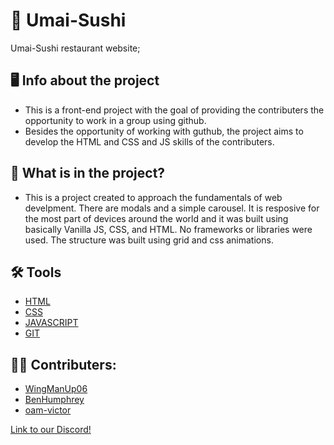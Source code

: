 # 🍣 Umai-Sushi 
Umai-Sushi restaurant website;

## 🖥️ Info about the project
* This is a front-end project with the goal of providing the contributers the opportunity to work in a group using github.
* Besides the opportunity of working with guthub, the project aims to develop the HTML and CSS and JS skills of the contributers.

## 📘 What is in the project?
* This is a project created to approach the fundamentals of web develpment. There are modals and a simple carousel. It is resposive for the most part of devices around the world and it was built using basically Vanilla JS, CSS, and HTML. No frameworks or libraries were used. The structure was built using grid and css animations.

## 🛠️ Tools
* [HTML](https://www.w3schools.com/html/html_basic.asp)
* [CSS](https://developer.mozilla.org/pt-BR/docs/Web/CSS)
* [JAVASCRIPT](https://developer.mozilla.org/pt-BR/docs/Web/JavaScript)
* [GIT](https://git-scm.com/)

## 👨‍💻 Contributers:
- [WingManUp06](https://github.com/WingManUp06)
- [BenHumphrey](https://github.com/)
- [oam-victor](https://github.com/oam-victor)

[Link to our Discord!](https://discord.gg/tYP6c7T3H2)


